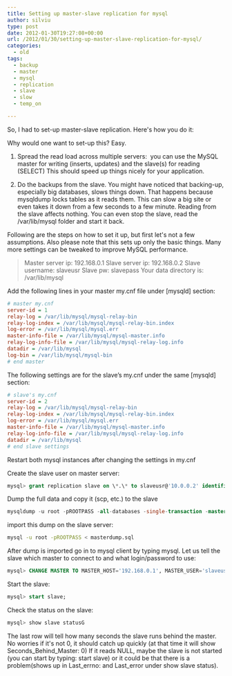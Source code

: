 ```yaml
---
title: Setting up master-slave replication for mysql
author: silviu
type: post
date: 2012-01-30T19:27:08+00:00
url: /2012/01/30/setting-up-master-slave-replication-for-mysql/
categories:
  - old
tags:
  - backup
  - master
  - mysql
  - replication
  - slave
  - slow
  - temp_on

---
```

So, I had to set-up master-slave replication. Here's how you do it:

Why would one want to set-up this? Easy.

1. Spread the read load across multiple servers:  you can use the MySQL master for writing (inserts, updates) and the slave(s) for reading (SELECT) This should speed up things nicely for your application.

2. Do the backups from the slave. You might have noticed that backing-up, especially big databases, slows things down. That happens because mysqldump locks tables as it reads them. This can slow a big site or even takes it down from a few seconds to a few minute. Reading from the slave affects nothing. You can even stop the slave, read the /var/lib/mysql folder and start it back.

Following are the steps on how to set it up, but first let's not a few assumptions. Also please note that this sets up only the basic things. Many more settings can be tweaked to improve MySQL performance.

> Master server ip: 192.168.0.1
> Slave server ip: 192.168.0.2
> Slave username: slaveusr
> Slave pw: slavepass
> Your data directory is: /var/lib/mysql

Add the following lines in your master my.cnf file under [mysqld] section:

```ini
# master my.cnf
server-id = 1
relay-log = /var/lib/mysql/mysql-relay-bin
relay-log-index = /var/lib/mysql/mysql-relay-bin.index
log-error = /var/lib/mysql/mysql.err
master-info-file = /var/lib/mysql/mysql-master.info
relay-log-info-file = /var/lib/mysql/mysql-relay-log.info
datadir = /var/lib/mysql
log-bin = /var/lib/mysql/mysql-bin
# end master 
```

The following settings are for the slave’s my.cnf under the same [mysqld] section:
```ini
# slave's my.cnf
server-id = 2
relay-log = /var/lib/mysql/mysql-relay-bin
relay-log-index = /var/lib/mysql/mysql-relay-bin.index
log-error = /var/lib/mysql/mysql.err
master-info-file = /var/lib/mysql/mysql-master.info
relay-log-info-file = /var/lib/mysql/mysql-relay-log.info
datadir = /var/lib/mysql
# end slave settings
```
Restart both mysql instances after changing the settings in my.cnf

Create the slave user on master server:
```sql
mysql> grant replication slave on \*.\* to slaveusr@'10.0.0.2' identified by 'slavepass';
```
Dump the full data and copy it (scp, etc.) to the slave

```sql
mysqldump -u root -pROOTPASS -all-databases -single-transaction -master-data=1 > masterdump.sql
```

import this dump on the slave server:

```bash
mysql -u root -pROOTPASS < masterdump.sql
```

After dump is imported go in to mysql client by typing mysql. Let us tell the slave which master to connect to and what login/password to use:

```sql
mysql> CHANGE MASTER TO MASTER_HOST='192.168.0.1', MASTER_USER='slaveusr', MASTER_PASSWORD='slavepass';
```

Start the slave:
```sql
mysql> start slave;
```

Check the status on the slave:
```sql
mysql> show slave statusG
```

The last row will tell how many seconds the slave runs behind the master. No worries if it's not 0, it should catch up quickly (at that time it will show Seconds_Behind_Master: 0) If it reads NULL, maybe the slave is not started (you can start by typing: start slave) or it could be that there is a problem(shows up in Last_errno: and Last_error under show slave status).
